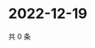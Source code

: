 # 2022-12-19

共 0 条

<!-- BEGIN WEIBO -->
<!-- 最后更新时间 Mon Dec 19 2022 03:10:08 GMT+0800 (China Standard Time) -->

<!-- END WEIBO -->
